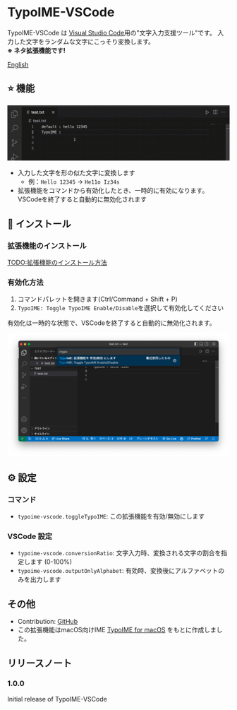 # TypoIME-VSCode

TypoIME-VSCode は [Visual Studio Code](https://code.visualstudio.com/)用の"文字入力支援ツール"です。
入力した文字をランダムな文字にこっそり変換します。  
**※ ネタ拡張機能です!**

[English](./README.md)

## ⭐ 機能

![TypoIME-VSCode Sample](https://raw.githubusercontent.com/toshi-pono/TypoIME-VSCode/main/images/ja/sample.gif)

- 入力した文字を形の似た文字に変換します
  - 例：`Hello 12345` → `He11o Iz34s`
- 拡張機能をコマンドから有効化したとき、一時的に有効になります。VSCodeを終了すると自動的に無効化されます

## 💾 インストール

### 拡張機能のインストール
<TODO:拡張機能のインストール方法>

### 有効化方法
1. コマンドパレットを開きます(Ctrl/Command + Shift + P)
2. `TypoIME: Toggle TypoIME Enable/Disable`を選択して有効化してください
 
有効化は一時的な状態で、VSCodeを終了すると自動的に無効化されます。

![TypoIME-VSCode Sample](https://raw.githubusercontent.com/toshi-pono/TypoIME-VSCode/main/images/ja/command.png)

## ⚙️ 設定

### コマンド
* `typoime-vscode.toggleTypoIME`: この拡張機能を有効/無効にします

### VSCode 設定

* `typoime-vscode.conversionRatio`: 文字入力時、変換される文字の割合を指定します (0-100%)
* `typoime-vscode.outputOnlyAlphabet`: 有効時、変換後にアルファベットのみを出力します

<!--
## Known Issues
Nothing yet.
-->

## その他
- Contribution: [GitHub](https://github.com/toshi-pono/TypoIME-VSCode)
- この拡張機能はmacOS向けIME [TypoIME for macOS](https://github.com/toshi-pono/TypoIME) をもとに作成しました。

## リリースノート

### 1.0.0

Initial release of TypoIME-VSCode
